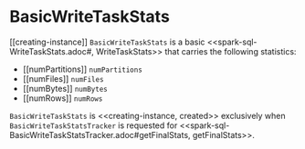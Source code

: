 # BasicWriteTaskStats

[[creating-instance]]
`BasicWriteTaskStats` is a basic <<spark-sql-WriteTaskStats.adoc#, WriteTaskStats>> that carries the following statistics:

* [[numPartitions]] `numPartitions`
* [[numFiles]] `numFiles`
* [[numBytes]] `numBytes`
* [[numRows]] `numRows`

`BasicWriteTaskStats` is <<creating-instance, created>> exclusively when `BasicWriteTaskStatsTracker` is requested for <<spark-sql-BasicWriteTaskStatsTracker.adoc#getFinalStats, getFinalStats>>.

